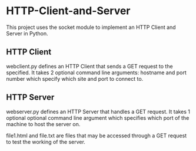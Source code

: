 # HTTP-Client-and-Server

This project uses the socket module to implement an HTTP Client and Server in Python. 

## HTTP Client
webclient.py defines an HTTP Client that sends a GET request to the specified. It takes 2 optional command line arguments: hostname and port number which specify which site and port to connect to.

## HTTP Server
webserver.py defines an HTTP Server that handles a GET request. It takes 1 optional optional command line argument which specifies which port of the machine to host the server on.

file1.html and file.txt are files that may be accessed through a GET request to test the working of the server.